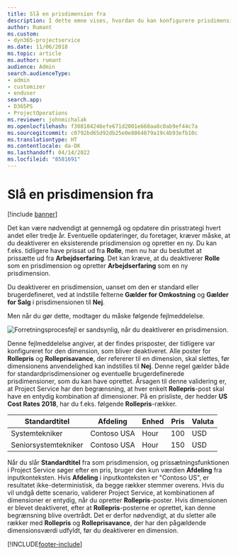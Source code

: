 ```yaml
---
title: Slå en prisdimension fra
description: I dette emne vises, hvordan du kan konfigurere prisdimensioner i Project Service-løsningen.
author: Rumant
ms.custom:
- dyn365-projectservice
ms.date: 11/06/2018
ms.topic: article
ms.author: rumant
audience: Admin
search.audienceType:
- admin
- customizer
- enduser
search.app:
- D365PS
- ProjectOperations
ms.reviewer: johnmichalak
ms.openlocfilehash: f308104246efe671d2001e660aa8c0ab9ef44c7a
ms.sourcegitcommit: c0792bd65d92db25e0e8864879a19c4b93efb10c
ms.translationtype: HT
ms.contentlocale: da-DK
ms.lasthandoff: 04/14/2022
ms.locfileid: "8581691"
---
```

# <a name="turn-off-a-pricing-dimension"></a>Slå en prisdimension fra

[!include [banner](../includes/psa-now-project-operations.md)]

Det kan være nødvendigt at gennemgå og opdatere din prisstrategi hvert andet eller tredje år. Eventuelle opdateringer, du foretager, kræver måske, at du deaktiverer en eksisterende prisdimension og opretter en ny. Du kan f.eks. tidligere have prissat ud fra **Rolle**, men nu har du besluttet at prissætte ud fra **Arbejdserfaring**. Det kan kræve, at du deaktiverer **Rolle** som en prisdimension og opretter **Arbejdserfaring** som en ny prisdimension. 

Du deaktiverer en prisdimension, uanset om den er standard eller brugerdefineret, ved at indstille felterne **Gælder for Omkostning** og **Gælder for Salg** i prisdimensionen til **Nej**.

Men når du gør dette, modtager du måske følgende fejlmeddelelse.

![Forretningsprocesfejl er sandsynlig, når du deaktiverer en prisdimension.](media/Business-Process-Error.png)


Denne fejlmeddelelse angiver, at der findes prisposter, der tidligere var konfigureret for den dimension, som bliver deaktiveret. Alle poster for **Rollepris** og **Rolleprisavance**, der refererer til en dimension, skal slettes, før dimensionens anvendelighed kan indstilles til **Nej**. Denne regel gælder både for standardprisdimensioner og eventuelle brugerdefinerede prisdimensioner, som du kan have oprettet. Årsagen til denne validering er, at Project Service har den begrænsning, at hver enkelt **Rollepris**-post skal have en entydig kombination af dimensioner. På en prisliste, der hedder **US Cost Rates 2018**, har du f.eks. følgende **Rollepris**-rækker. 

| Standardtitel         | Afdeling    |Enhed   |Pris  |Valuta  |
| -----------------------|-------------|-------|-------|----------|
| Systemtekniker|Contoso USA|Hour| 100|USD|
| Seniorsystemtekniker|Contoso USA|Hour| 150| USD|


Når du slår **Standardtitel** fra som prisdimension, og prissætningsfunktionen i Project Service søger efter en pris, bruger den kun værdien **Afdeling** fra inputkonteksten. Hvis **Afdeling** i inputkonteksten er "Contoso US", er resultatet ikke-deterministisk, da begge rækker stemmer overens. Hvis du vil undgå dette scenario, validerer Project Service, at kombinationen af dimensioner er entydig, når du opretter **Rollepris**-poster. Hvis dimensionen er blevet deaktiveret, efter at **Rollepris**-posterne er oprettet, kan denne begrænsning blive overtrådt. Det er derfor nødvendigt, at du sletter alle rækker med **Rollepris** og **Rolleprisavance**, der har den pågældende dimensionsværdi udfyldt, før du deaktiverer en dimension.



[!INCLUDE[footer-include](../includes/footer-banner.md)]
